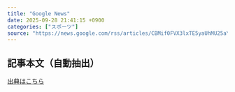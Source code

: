 ```yaml
---
title: "Google News"
date: 2025-09-28 21:41:15 +0900
categories: ["スポーツ"]
source: "https://news.google.com/rss/articles/CBMif0FVX3lxTE5yaUhMU25aYnRNblNSanhGTFNGY1daZUktYWY0RkZFaHNFalNhRUNpTWNmemRxSnJza1RwV0s4bl9BQTZkTXdxRHY3REhkNW1wQUNKcWlwbkNJYlhKWXJjOFVuOGQyUktORGZOQVZ2amVRLUlqZ0JjVkQ3MkJKVVE?oc=5"
---
```


## 記事本文（自動抽出）
<body class="y0K44d EA71Tc" id="readabilityBody"></body>

[出典はこちら](https://news.google.com/rss/articles/CBMif0FVX3lxTE5yaUhMU25aYnRNblNSanhGTFNGY1daZUktYWY0RkZFaHNFalNhRUNpTWNmemRxSnJza1RwV0s4bl9BQTZkTXdxRHY3REhkNW1wQUNKcWlwbkNJYlhKWXJjOFVuOGQyUktORGZOQVZ2amVRLUlqZ0JjVkQ3MkJKVVE?oc=5)
